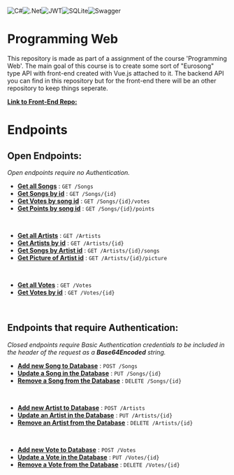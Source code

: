 ![C#](https://img.shields.io/badge/c%23-%23239120.svg?style=for-the-badge&logo=c-sharp&logoColor=white)![.Net](https://img.shields.io/badge/.NET-5C2D91?style=for-the-badge&logo=.net&logoColor=white)![JWT](https://img.shields.io/badge/JWT-black?style=for-the-badge&logo=JSON%20web%20tokens)![SQLite](https://img.shields.io/badge/sqlite-%2307405e.svg?style=for-the-badge&logo=sqlite&logoColor=white)![Swagger](https://img.shields.io/badge/-Swagger-%23Clojure?style=for-the-badge&logo=swagger&logoColor=white)

# **Programming Web**

This repository is made as part of a assignment of the course 'Programming Web'. The main goal of this course is to create some sort of "Eurosong" type API with front-end created with Vue.js attached to it. The backend API you can find in this repository but for the front-end there will be an other repository to keep things seperate.

[**Link to Front-End Repo:**](https://github.com/yorickcleerbout/Front-End-Eurosong)

# **Endpoints**

## **Open Endpoints:**
*Open endpoints require no Authentication.*

- [**Get all Songs**](docs/songs.md#get-requests) : `GET /Songs`
- [**Get Songs by id**](docs/songs.md#get-requests) : `GET /Songs/{id}`
- [**Get Votes by song id**](docs/songs.md#get-requests) : `GET /Songs/{id}/votes`
- [**Get Points by song id**](docs/songs.md#get-requests) : `GET /Songs/{id}/points`

<br>

- [**Get all Artists**](docs/artists.md#get-requests) : `GET /Artists`
- [**Get Artists by id**](docs/artists.md#get-requests) : `GET /Artists/{id}`
- [**Get Songs by Artist id**](docs/artists.md#get-requests) : `GET /Artists/{id}/songs`
- [**Get Picture of Artist id**](docs/artists.md#get-requests) : `GET /Artists/{id}/picture`

<br>

- [**Get all Votes**](docs/votes.md#get-requests) : `GET /Votes`
- [**Get Votes by id**](docs/votes.md#get-requests) : `GET /Votes/{id}`

<br>

## **Endpoints that require Authentication:**

*Closed endpoints require Basic Authentication credentials to be included in the header of the request as a **Base64Encoded** string.*

- [**Add new Song to Database**](docs/songs.md#post-requests) : `POST /Songs`
- [**Update a Song in the Database**](docs/songs.md#put-requests) : `PUT /Songs/{id}`
- [**Remove a Song from the Database**](docs/songs.md#delete-requests) : `DELETE /Songs/{id}`

<br>

- [**Add new Artist to Database**](docs/artists.md#post-requests) : `POST /Artists`
- [**Update an Artist in the Database**](docs/artists.md#put-requests) : `PUT /Artists/{id}`
- [**Remove an Artist from the Database**](docs/artists.md#delete-requests) : `DELETE /Artists/{id}`

<br>

- [**Add new Vote to Database**](docs/votes.md#post-requests) : `POST /Votes`
- [**Update a Vote in the Database**](docs/votes.md#put-requests) : `PUT /Votes/{id}`
- [**Remove a Vote from the Database**](docs/votes.md#delete-requests) : `DELETE /Votes/{id}`




